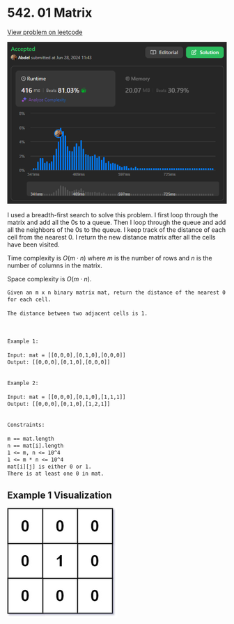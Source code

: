 # 542. 01 Matrix

[View problem on leetcode](https://leetcode.com/problems/01-matrix/)

![Submission](image.png)

I used a breadth-first search to solve this problem. I first loop through the matrix and add all the 0s to a queue. Then I loop through the queue and add all the neighbors of the 0s to the queue. I keep track of the distance of each cell from the nearest 0. I return the new distance matrix after all the cells have been visited.

Time complexity is $O(m \cdot n)$ where $m$ is the number of rows and $n$ is the number of columns in the matrix.

Space complexity is $O(m \cdot n)$.

```
Given an m x n binary matrix mat, return the distance of the nearest 0 for each cell.

The distance between two adjacent cells is 1.



Example 1:

Input: mat = [[0,0,0],[0,1,0],[0,0,0]]
Output: [[0,0,0],[0,1,0],[0,0,0]]


Example 2:

Input: mat = [[0,0,0],[0,1,0],[1,1,1]]
Output: [[0,0,0],[0,1,0],[1,2,1]]


Constraints:

m == mat.length
n == mat[i].length
1 <= m, n <= 10^4
1 <= m * n <= 10^4
mat[i][j] is either 0 or 1.
There is at least one 0 in mat.
```

## Example 1 Visualization

![Example 1](image-1.png)

